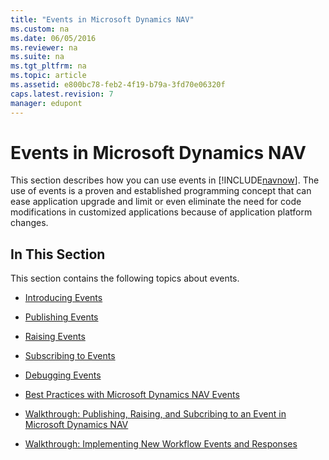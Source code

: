 ```yaml
---
title: "Events in Microsoft Dynamics NAV"
ms.custom: na
ms.date: 06/05/2016
ms.reviewer: na
ms.suite: na
ms.tgt_pltfrm: na
ms.topic: article
ms.assetid: e800bc78-feb2-4f19-b79a-3fd70e06320f
caps.latest.revision: 7
manager: edupont
---
```

# Events in Microsoft Dynamics NAV
This section describes how you can use events in [!INCLUDE[navnow](../dynamics-nav/includes/navnow_md.md)]. The use of events is a proven and established programming concept that can ease application upgrade and limit or even eliminate the need for code modifications in customized applications because of application platform changes.  
  
## In This Section  
 This section contains the following topics about events.  
  
-   [Introducing Events](../dynamics-nav/Introducing-Events.md)  
  
-   [Publishing Events](../dynamics-nav/Publishing-Events.md)  
  
-   [Raising Events](../dynamics-nav/Raising-Events.md)  
  
-   [Subscribing to Events](../dynamics-nav/Subscribing-to-Events.md)  
  
-   [Debugging Events](../dynamics-nav/Debugging-Events.md)  
  
-   [Best Practices with Microsoft Dynamics NAV Events](../dynamics-nav/Best-Practices-with-Microsoft-Dynamics-NAV-Events.md)  
  
-   [Walkthrough: Publishing, Raising, and Subcribing to an Event in Microsoft Dynamics NAV](../Topic/Walkthrough:%20Publishing,%20Raising,%20and%20Subcribing%20to%20an%20Event%20in%20Microsoft%20Dynamics%20NAV.md)  
  
-   [Walkthrough: Implementing New Workflow Events and Responses](../Topic/Walkthrough:%20Implementing%20New%20Workflow%20Events%20and%20Responses.md)